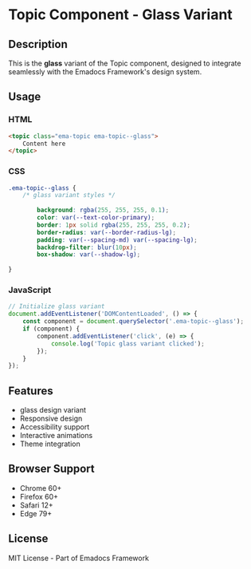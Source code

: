 # Topic Component - Glass Variant

## Description
This is the **glass** variant of the Topic component, designed to integrate seamlessly with the Emadocs Framework's design system.

## Usage

### HTML
```html
<topic class="ema-topic ema-topic--glass">
    Content here
</topic>
```

### CSS
```css
.ema-topic--glass {
    /* glass variant styles */
    
        background: rgba(255, 255, 255, 0.1);
        color: var(--text-color-primary);
        border: 1px solid rgba(255, 255, 255, 0.2);
        border-radius: var(--border-radius-lg);
        padding: var(--spacing-md) var(--spacing-lg);
        backdrop-filter: blur(10px);
        box-shadow: var(--shadow-lg);
    
}
```

### JavaScript
```javascript
// Initialize glass variant
document.addEventListener('DOMContentLoaded', () => {
    const component = document.querySelector('.ema-topic--glass');
    if (component) {
        component.addEventListener('click', (e) => {
            console.log('Topic glass variant clicked');
        });
    }
});
```

## Features
- glass design variant
- Responsive design
- Accessibility support
- Interactive animations
- Theme integration

## Browser Support
- Chrome 60+
- Firefox 60+
- Safari 12+
- Edge 79+

## License
MIT License - Part of Emadocs Framework
